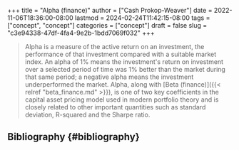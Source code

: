 +++
title = "Alpha (finance)"
author = ["Cash Prokop-Weaver"]
date = 2022-11-06T18:36:00-08:00
lastmod = 2024-02-24T11:42:15-08:00
tags = ["concept", "concept"]
categories = ["concept"]
draft = false
slug = "c3e94338-47df-4fa4-9e2b-1bdd7069f032"
+++

> Alpha is a measure of the active return on an investment, the performance of that investment compared with a suitable market index. An alpha of 1% means the investment's return on investment over a selected period of time was 1% better than the market during that same period; a negative alpha means the investment underperformed the market. Alpha, along with [Beta (finance)]({{< relref "beta_finance.md" >}}), is one of two key coefficients in the capital asset pricing model used in modern portfolio theory and is closely related to other important quantities such as standard deviation, R-squared and the Sharpe ratio.


## Bibliography {#bibliography}

<style>.csl-entry{text-indent: -1.5em; margin-left: 1.5em;}</style><div class="csl-bib-body">
</div>
